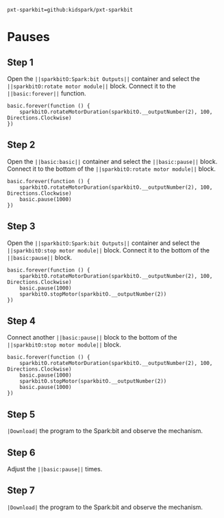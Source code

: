 ```package
pxt-sparkbit=github:kidspark/pxt-sparkbit
```
# Pauses

## Step 1

Open the ``||sparkbitO:Spark:bit Outputs||`` container and select the ``||sparkbitO:rotate motor module||`` block. Connect it to the ``||basic:forever||`` function.

```blocks
basic.forever(function () {
    sparkbitO.rotateMotorDuration(sparkbitO.__outputNumber(2), 100, Directions.Clockwise)
})
```

## Step 2

Open the ``||basic:basic||`` container and select the ``||basic:pause||`` block. Connect it to the bottom of the ``||sparkbitO:rotate motor module||`` block.

```blocks
basic.forever(function () {
    sparkbitO.rotateMotorDuration(sparkbitO.__outputNumber(2), 100, Directions.Clockwise)
    basic.pause(1000)
})
```

## Step 3

Open the ``||sparkbitO:Spark:bit Outputs||`` container and select the ``||sparkbitO:stop motor module||`` block. Connect it to the bottom of the ``||basic:pause||`` block.

```blocks
basic.forever(function () {
    sparkbitO.rotateMotorDuration(sparkbitO.__outputNumber(2), 100, Directions.Clockwise)
    basic.pause(1000)
    sparkbitO.stopMotor(sparkbitO.__outputNumber(2))
})
```

## Step 4

Connect another ``||basic:pause||`` block to the bottom of the ``||sparkbitO:stop motor module||`` block.

```blocks
basic.forever(function () {
    sparkbitO.rotateMotorDuration(sparkbitO.__outputNumber(2), 100, Directions.Clockwise)
    basic.pause(1000)
    sparkbitO.stopMotor(sparkbitO.__outputNumber(2))
    basic.pause(1000)
})
```

## Step 5

``|Download|`` the program to the Spark:bit and observe the mechanism.

## Step 6

Adjust the ``||basic:pause||`` times.

## Step 7 

``|Download|`` the program to the Spark:bit and observe the mechanism.